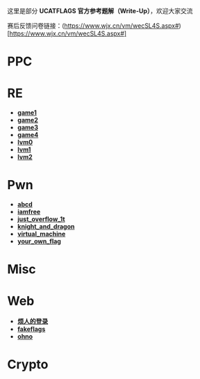 这里是部分 **UCATFLAGS 官方参考题解（Write-Up）**，欢迎大家交流

赛后反馈问卷链接：(https://www.wjx.cn/vm/wecSL4S.aspx#)[https://www.wjx.cn/vm/wecSL4S.aspx#] 

# PPC

# RE

- [**game1**](./wp/re/game1-wp.md)
- [**game2**](./wp/re/game2-wp.md)
- [**game3**](./wp/re/game3-wp.md)
- [**game4**](./wp/re/game4-wp.md)
- [**lvm0**](./wp/re/lvm0-wp.md)
- [**lvm1**](./wp/re/lvm1-wp.md)
- [**lvm2**](./wp/re/lvm2-wp.md)

# Pwn

- [**abcd**](./wp/pwn/abcd-wp.md)
- [**iamfree**](./wp/pwn/iamfree-wp.md)
- [**just_overflow_1t**](./wp/pwn/just_overflow_1t-wp.md)
- [**knight_and_dragon**](./wp/pwn/knight_and_dragon-wp.md)
- [**virtual_machine**](./wp/pwn/virtual_machine-wp.md)
- [**your_own_flag**](./wp/pwn/your_own_flag-wp.md)

# Misc

# Web

- [**烦人的登录**](./wp/web/烦人的登录-wp.md)
- [**fakeflags**](./wp/web/fakeflags-wp.md)
- [**ohno**](./wp/web/ohno-wp.md)

# Crypto
